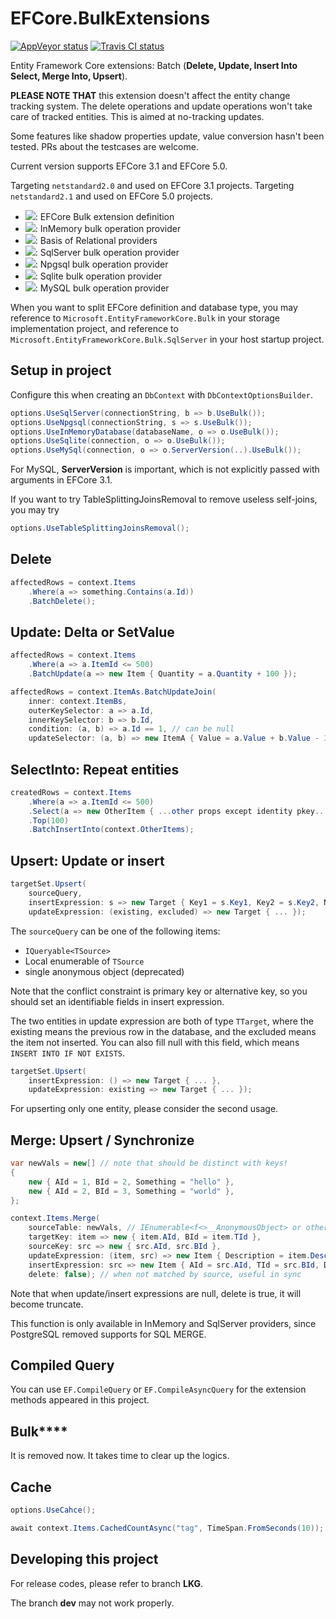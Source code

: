 # EFCore.BulkExtensions

[![AppVeyor status](https://ci.appveyor.com/api/projects/status/8damo2nfqc2sbc2g?svg=true)](https://ci.appveyor.com/project/yang-er/efcore-bulkext) [![Travis CI status](https://travis-ci.com/yang-er/efcore-ext.svg?branch=dev&status=started)](https://travis-ci.com/github/yang-er/efcore-ext)

Entity Framework Core extensions: Batch (**Delete, Update, Insert Into Select, Merge Into, Upsert**).

**PLEASE NOTE THAT** this extension doesn't affect the entity change tracking system. The delete operations and update operations won't take care of tracked entities. This is aimed at no-tracking updates.

Some features like shadow properties update, value conversion hasn't been tested. PRs about the testcases are welcome.

Current version supports EFCore 3.1 and EFCore 5.0.

Targeting `netstandard2.0` and used on EFCore 3.1 projects.
Targeting `netstandard2.1` and used on EFCore 5.0 projects.

- [![](https://img.shields.io/endpoint?url=https%3A%2F%2Fnuget.xylab.fun%2Fv3%2Fpackage%2FMicrosoft.EntityFrameworkCore.Bulk%2Fshields-io.json)](https://nuget.xylab.fun/packages/Microsoft.EntityFrameworkCore.Bulk): EFCore Bulk extension definition
- [![](https://img.shields.io/endpoint?url=https%3A%2F%2Fnuget.xylab.fun%2Fv3%2Fpackage%2FMicrosoft.EntityFrameworkCore.Bulk.InMemory%2Fshields-io.json)](https://nuget.xylab.fun/packages/Microsoft.EntityFrameworkCore.Bulk.InMemory): InMemory bulk operation provider
- [![](https://img.shields.io/endpoint?url=https%3A%2F%2Fnuget.xylab.fun%2Fv3%2Fpackage%2FMicrosoft.EntityFrameworkCore.Bulk.Relational%2Fshields-io.json)](https://nuget.xylab.fun/packages/Microsoft.EntityFrameworkCore.Bulk.Relational): Basis of Relational providers
- [![](https://img.shields.io/endpoint?url=https%3A%2F%2Fnuget.xylab.fun%2Fv3%2Fpackage%2FMicrosoft.EntityFrameworkCore.Bulk.SqlServer%2Fshields-io.json)](https://nuget.xylab.fun/packages/Microsoft.EntityFrameworkCore.Bulk.SqlServer): SqlServer bulk operation provider
- [![](https://img.shields.io/endpoint?url=https%3A%2F%2Fnuget.xylab.fun%2Fv3%2Fpackage%2FMicrosoft.EntityFrameworkCore.Bulk.PostgreSql%2Fshields-io.json)](https://nuget.xylab.fun/packages/Microsoft.EntityFrameworkCore.Bulk.PostgreSql): Npgsql bulk operation provider
- [![](https://img.shields.io/endpoint?url=https%3A%2F%2Fnuget.xylab.fun%2Fv3%2Fpackage%2FMicrosoft.EntityFrameworkCore.Bulk.Sqlite%2Fshields-io.json)](https://nuget.xylab.fun/packages/Microsoft.EntityFrameworkCore.Bulk.Sqlite): Sqlite bulk operation provider
- [![](https://img.shields.io/endpoint?url=https%3A%2F%2Fnuget.xylab.fun%2Fv3%2Fpackage%2FMicrosoft.EntityFrameworkCore.Bulk.MySql%2Fshields-io.json)](https://nuget.xylab.fun/packages/Microsoft.EntityFrameworkCore.Bulk.MySql): MySQL bulk operation provider

When you want to split EFCore definition and database type, you may reference to `Microsoft.EntityFrameworkCore.Bulk` in your storage implementation project, and reference to `Microsoft.EntityFrameworkCore.Bulk.SqlServer` in your host startup project.

## Setup in project

Configure this when creating an `DbContext` with `DbContextOptionsBuilder`.

```csharp
options.UseSqlServer(connectionString, b => b.UseBulk());
options.UseNpgsql(connectionString, s => s.UseBulk());
options.UseInMemoryDatabase(databaseName, o => o.UseBulk());
options.UseSqlite(connection, o => o.UseBulk());
options.UseMySql(connection, o => o.ServerVersion(..).UseBulk());
```

For MySQL, **ServerVersion** is important, which is not explicitly passed with arguments in EFCore 3.1.

If you want to try TableSplittingJoinsRemoval to remove useless self-joins, you may try

```csharp
options.UseTableSplittingJoinsRemoval();
```

## Delete

```csharp
affectedRows = context.Items
    .Where(a => something.Contains(a.Id))
    .BatchDelete();
```

## Update: Delta or SetValue

```csharp
affectedRows = context.Items
    .Where(a => a.ItemId <= 500)
    .BatchUpdate(a => new Item { Quantity = a.Quantity + 100 });

affectedRows = context.ItemAs.BatchUpdateJoin(
    inner: context.ItemBs,
    outerKeySelector: a => a.Id,
    innerKeySelector: b => b.Id,
    condition: (a, b) => a.Id == 1, // can be null
    updateSelector: (a, b) => new ItemA { Value = a.Value + b.Value - 3 });
```

## SelectInto: Repeat entities

```csharp
createdRows = context.Items
    .Where(a => a.ItemId <= 500)
    .Select(a => new OtherItem { ...other props except identity pkey... })
    .Top(100)
    .BatchInsertInto(context.OtherItems);
```

## Upsert: Update or insert

```csharp
targetSet.Upsert(
    sourceQuery,
    insertExpression: s => new Target { Key1 = s.Key1, Key2 = s.Key2, NormalProp = s.NormalProp },
    updateExpression: (existing, excluded) => new Target { ... });
```

The `sourceQuery` can be one of the following items:
- `IQueryable<TSource>`
- Local enumerable of `TSource`
- single anonymous object (deprecated)

Note that the conflict constraint is primary key or alternative key, so you should set an identifiable fields in insert expression.

The two entities in update expression are both of type `TTarget`, where the existing means the previous row in the database, and the excluded means the item not inserted. You can also fill null with this field, which means `INSERT INTO IF NOT EXISTS`.

```csharp
targetSet.Upsert(
    insertExpression: () => new Target { ... },
    updateExpression: existing => new Target { ... });
```

For upserting only one entity, please consider the second usage.

## Merge: Upsert / Synchronize

```csharp
var newVals = new[] // note that should be distinct with keys!
{
    new { AId = 1, BId = 2, Something = "hello" },
    new { AId = 2, BId = 3, Something = "world" },
};

context.Items.Merge(
    sourceTable: newVals, // IEnumerable<f<>__AnonymousObject> or other IQueryable
    targetKey: item => new { item.AId, BId = item.TId },
    sourceKey: src => new { src.AId, src.BId },
    updateExpression: (item, src) => new Item { Description = item.Description + src.Something }, // can be null
    insertExpression: src => new Item { AId = src.AId, TId = src.BId, Description = src.Something }, // can be null, and ignore identity pkey
    delete: false); // when not matched by source, useful in sync
```

Note that when update/insert expressions are null, delete is true, it will become truncate.

This function is only available in InMemory and SqlServer providers, since PostgreSQL removed supports for SQL MERGE.

## Compiled Query

You can use `EF.CompileQuery` or `EF.CompileAsyncQuery` for the extension methods appeared in this project.

## Bulk\*\*\*\*

It is removed now. It takes time to clear up the logics.

## Cache

```csharp
options.UseCahce();

await context.Items.CachedCountAsync("tag", TimeSpan.FromSeconds(10));
```

## Developing this project

For release codes, please refer to branch **LKG**.

The branch **dev** may not work properly.
